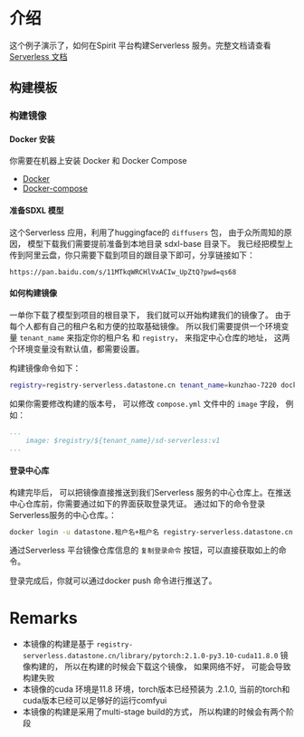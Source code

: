 # 介绍

这个例子演示了，如何在Spirit 平台构建Serverless 服务。完整文档请查看 [Serverless 文档](https://serverless.datastone.cn/sprite/docs/zh/quickstart/serverless-step-by-step-2)

## 构建模板

### 构建镜像

#### Docker 安装
你需要在机器上安装 Docker 和 Docker Compose

- [Docker](https://docs.docker.com/get-docker/)
- [Docker-compose](https://docs.docker.com/compose/install/)

#### 准备SDXL 模型

这个Serverless 应用，利用了huggingface的 `diffusers` 包， 由于众所周知的原因， 模型下载我们需要提前准备到本地目录 sdxl-base 目录下。 我已经把模型上传到阿里云盘，你只需要下载到项目的跟目录下即可，分享链接如下：

```
https://pan.baidu.com/s/11MTkqWRCHlVxACIw_UpZtQ?pwd=qs68
```

#### 如何构建镜像

一单你下载了模型到项目的根目录下， 我们就可以开始构建我们的镜像了。 由于每个人都有自己的租户名和方便的拉取基础镜像。 所以我们需要提供一个环境变量 `tenant_name` 来指定你的租户名 和 `registry`， 来指定中心仓库的地址， 这两个环境变量没有默认值，都需要设置。

构建镜像命令如下：

```bash
registry=registry-serverless.datastone.cn tenant_name=kunzhao-7220 docker compose build sd-serverless
```

如果你需要修改构建的版本号， 可以修改 `compose.yml` 文件中的 `image` 字段， 例如：
```yaml
...
    image: $registry/${tenant_name}/sd-serverless:v1
...
```

#### 登录中心库

构建完毕后， 可以把镜像直接推送到我们Serverless 服务的中心仓库上。在推送中心仓库前，你需要通过如下的界面获取登录凭证。
通过如下的命令登录Serverless服务的中心仓库。：

```bash
docker login -u datastone.租户名+租户名 registry-serverless.datastone.cn
```

通过Serverless 平台镜像仓库信息的 `复制登录命令` 按钮，可以直接获取如上的命令。 

登录完成后，你就可以通过docker push 命令进行推送了。




# Remarks

- 本镜像的构建是基于 `registry-serverless.datastone.cn/library/pytorch:2.1.0-py3.10-cuda11.8.0` 镜像构建的， 所以在构建的时候会下载这个镜像， 如果网络不好， 可能会导致构建失败
- 本镜像的cuda 环境是11.8 环境，torch版本已经预装为 .2.1.0, 当前的torch和cuda版本已经可以足够好的运行comfyui
- 本镜像的构建是采用了multi-stage build的方式， 所以构建的时候会有两个阶段


